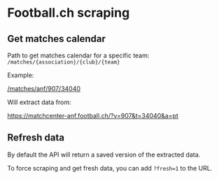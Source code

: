 # Football.ch scraping

## Get matches calendar

Path to get matches calendar for a specific team: `/matches/{association}/{club}/{team}`

Example:

[/matches/anf/907/34040](/matches/anf/907/34040 ":ignore")

Will extract data from:

https://matchcenter-anf.football.ch/?v=907&t=34040&a=pt

## Refresh data

By default the API will return a saved version of the extracted data.

To force scraping and get fresh data, you can add `?fresh=1` to the URL.

